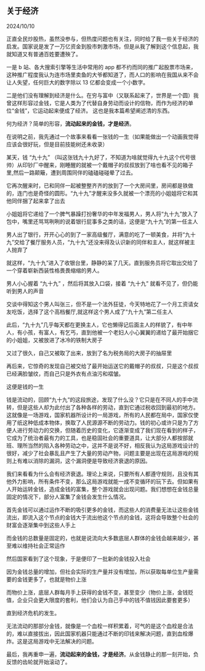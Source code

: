 ## 关于经济
 
2024/10/10

正直全民炒股热，虽然没参与，但热度问题也有关注，同时给了我一些关于经济的启发。国家说是发了一万亿资金到股市刺激市场，但是从我了解到这个信息起，我就知道又有普通百姓要遭殃了。<br>

一是 b 站、各大搜索引擎等生活中常用的 app 都不约而同的推广起股票市场来，这种推广程度我认为连市场里卖鱼的大爷都知道了，而人口的影响在我国从来不会让人失望，任何巨大的数字除以 13 亿都会变成一个小数字。<br>

二是他们没有理解到经济是什么。在穷与富中（又联系起来了，世界是一个圆）我曾这样形容过金钱，它是人类为了代替自身劳动而设计的信物，而作为经济的单位“金钱”，它运动起来便成了经济。
这也是我本篇希望阐述清的东西。 <br>

何为经济？简单的形容，**流动起来的金钱，才是经济**。<br>

在说明之前，我先通过一个故事来看看一张钱的一生（如果能做出一个动画我觉得应该会很好玩，但是目前技能树还未收录）<br>

某天，钱 “九十九” （叫这张钱九十九好了，不知道为啥就觉得九十九这个代号很帅）从印钞厂中醒来，刚睡醒的就被一个戴帽子的叔叔放到了啥也看不见的箱子里,然后一路颠簸，遭到周围同伴的磕磕碰碰晕了过去。<br>

它再次醒来时，已和同伴一起被整整齐齐的放到了一个大房间里，房间都是铁做的，连门也是奇怪的圆形。“九十九”才醒来没多久就被一个漂亮的小姐姐将它和其他同伴捆了起来拿了出去<br>

小姐姐将它递给了一个脾气暴躁打扮奢华的中年发福男人，男人将“九十九”放入了包中，嘴里还骂骂咧咧的说着银行屁事多之类的话，这便是“九十九”的第一任主人<br>

男人出了银行，开开心心的到了一家高级餐厅，满意的吃了一顿美食，并将“九十九”交给了餐厅服务人员，“九十九”还没来得及认识新的同伴和主人，就这样被主人抛弃了<br>

就这样，“九十九”进入了收银台里，静静的呆了几天。直到服务员将它取出交给了一个穿着崭新西装性格畏畏缩缩的男人。<br>

男人小心握着 “九十九” ，然后将其放入口袋，接着 “九十九” 就看不见了，但仍能听到男人的声音<br>

交谈中得知这个男人叫张三，但不是一个法外狂徒，今天特地花了一个月工资请女友吃饭，选择了这个高档餐厅,就这样这个男人成了“九十九”第二任主人<br>

此后，“九十九”几乎每天都在更换主人，它也懒得记后面主人的样貌了，有中年人，有小孩，有富人，有乞丐，直到他被一个老妇人小心翼翼的递给了最开始捆它的小姐姐，又被放进了冰冷的铁制大房子<br>

又过了很久，自己又被取了出来，放到了名为税务局的大房子的抽屉里<br>

再后来，它惊奇的发现自己被交给了最开始运送它的戴帽子的叔叔，只是这个叔叔已经满脸皱纹，而自己只是外衣有点油污和褶皱。<br>

这便是钱的一生<br>

钱是流动的，回顾“九十九”的这段旅途，发现了什么没？它只是在不同人的手中流转，但是这些人却为此付出了各种各样的劳动，直到它通过税收回到最初的地方。这就像是一场游戏，国家机器所设计的一局游戏，所有的人民都在局中，国家仅使用了纸这种低成本物体，换取了人民源源不断的劳动力。钱的初心或许只是为了方便人进行劳动力的交换，但随着历史的变化，它逐渐变成了我们现在看到的样子，它成为了统治者最有力的工具，也是稳固社会的重要道具，让大部分人都按部就班、理所当然的陷入各种劳动之中，这并不是说不好，相反我认为这局游戏设计的很好，减少了社会暴乱且产生了大量的劳动产物，问题主要是出现在这局游戏的规则上有难以消除的漏洞，这个漏洞便是导致经济衰退的原因。
<br>

我们来看看为什么会有经济衰退。理论上来说，只要所有人都遵守规则，且没有其他外力影响，所有条件不变，那么这局游戏就能一成不变循环的玩下去。但如果有人开始运转金钱，造成金钱的富集，整个游戏就会出现问题。我们想想在金钱总量固定的情况下，部分人富集了金钱会发生什么情况。<br>

首先金钱可以通过运作不断的吸引更多的金钱，而这些人的消费量无法让这些金钱流出，即流入这个节点的金钱大于流出他这个节点的金钱，这将会导致整个社会的财富会逐渐集中到这些人手上<br>

而金钱的总数量是固定的，也就是说流向大多数底层人群体的金钱会越来越少，甚至难以维持社会正常运作<br>

然后国家看到了这个现象，于是便印了一批新的金钱投入社会<br>

因为金钱总量的增加，但社会实际的生产量并没有增加，所以获取每单位生产量需要的金钱更多了，也就是物价上涨<br>

而物价上涨，底层人群每月手上获得的金钱不变，甚至变少（物价上涨，金钱贬值，企业只会更大限度的套利，他们会认为自己手中的钱不值钱因此要套更多）<br>

直到经济危机的发生。<br>

无法流动的那部分金钱，就像是一个血栓一样积累着，可气的是这个血栓是合法的，难以直接拔出，因此国家机器只能通过不断的印钱来解决问题，直到血栓爆炸。这是这局游戏中无法解决的问题。<br>

最后，我再重申一遍，**流动起来的金钱，才是经济**。从金钱静止的那一刻开始，负反馈的齿轮就开始滚动了。